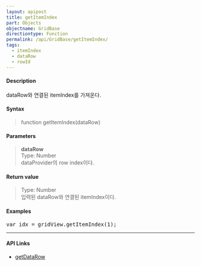 ```yaml
---
layout: apipost
title: getItemIndex
part: Objects
objectname: GridBase
directiontype: Function
permalink: /api/GridBase/getItemIndex/
tags:
  - itemIndex
  - dataRow
  - rowId
---
```



#### Description

 dataRow와 연결된 itemIndex를 가져온다.  

#### Syntax

> function getItemIndex(dataRow)  

#### Parameters

> **dataRow**  
> Type: Number  
> dataProvider의 row index이다.  

#### Return value

> Type: Number  
> 입력된 dataRow와 연결된 itemIndex이다.  

#### Examples 

<pre class="prettyprint">
var idx = gridView.getItemIndex(1);
</pre>

---

#### API Links

* [getDataRow](/api/GridBase/getDataRow)
